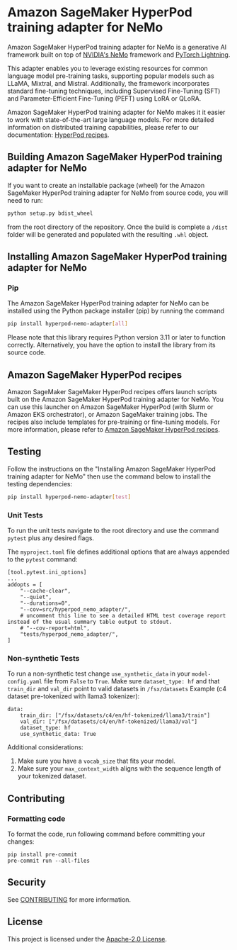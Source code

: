 # Amazon SageMaker HyperPod training adapter for NeMo

Amazon SageMaker HyperPod training adapter for NeMo is a generative AI framework built on top of [NVIDIA's NeMo](https://github.com/NVIDIA/NeMo)
framework and [PyTorch Lightning](https://github.com/Lightning-AI/pytorch-lightning).

This adapter enables you to leverage existing resources for common language
model pre-training tasks, supporting popular models such as LLaMA, Mixtral, and
Mistral. Additionally, the framework incorporates standard fine-tuning techniques,
including Supervised Fine-Tuning (SFT) and Parameter-Efficient Fine-Tuning (PEFT)
using LoRA or QLoRA.

Amazon SageMaker HyperPod training adapter for NeMo makes it
it easier to work with state-of-the-art large language
models. For more detailed information on distributed training capabilities, please
refer to our documentation: [HyperPod recipes](https://docs.aws.amazon.com/sagemaker/latest/dg/sagemaker-hyperpod-recipes.html).

## Building Amazon SageMaker HyperPod training adapter for NeMo

If you want to create an installable package (wheel) for the Amazon SageMaker HyperPod training adapter for NeMo
from source code, you will need to run:

```bash
python setup.py bdist_wheel
```

from the root directory of the repository. Once the build is complete a `/dist`
folder will be generated and populated with the resulting `.whl` object.

## Installing Amazon SageMaker HyperPod training adapter for NeMo

### Pip

The Amazon SageMaker HyperPod training adapter for NeMo can be installed using the Python package installer (pip)
by running the command

```bash
pip install hyperpod-nemo-adapter[all]
```

Please note that this library requires Python version 3.11 or later to function
correctly. Alternatively, you have the option to install the library from its
source code.

## Amazon SageMaker HyperPod recipes

Amazon SageMaker SageMaker HyperPod recipes offers launch scripts built on the Amazon SageMaker HyperPod training adapter for NeMo.
You can use this launcher on Amazon SageMaker HyperPod (with Slurm or Amazon EKS orchestrator), or Amazon SageMaker training jobs.
The recipes also include templates for pre-training or fine-tuning models. For more information,
please refer to [Amazon SageMaker HyperPod recipes](https://github.com/aws/sagemaker-hyperpod-recipes).

## Testing

Follow the instructions on the "Installing Amazon SageMaker HyperPod training adapter for NeMo" then use the command below to install the testing dependencies:

```bash
pip install hyperpod-nemo-adapter[test]
```

### Unit Tests
To run the unit tests navigate to the root directory and use the command
```pytest``` plus any desired flags.

The `myproject.toml` file defines additional options that are always appended to the `pytest` command:
```
[tool.pytest.ini_options]
...
addopts = [
    "--cache-clear",
    "--quiet",
    "--durations=0",
    "--cov=src/hyperpod_nemo_adapter/",
    # uncomment this line to see a detailed HTML test coverage report instead of the usual summary table output to stdout.
    # "--cov-report=html",
    "tests/hyperpod_nemo_adapter/",
]
```

### Non-synthetic Tests
To run a non-synthetic test change ```use_synthetic_data``` in your ```model-config.yaml``` file from ```False``` to ```True```. Make sure ```dataset_type: hf``` and that ```train_dir``` and ```val_dir``` point to valid datasets in ```/fsx/datasets```
Example (c4 dataset pre-tokenized with llama3 tokenizer):
```
data:
    train_dir: ["/fsx/datasets/c4/en/hf-tokenized/llama3/train"]
    val_dir: ["/fsx/datasets/c4/en/hf-tokenized/llama3/val"]
    dataset_type: hf
    use_synthetic_data: True
```
Additional considerations:
1. Make sure you have a ```vocab_size``` that fits your model.
2. Make sure your ```max_context_width``` aligns with the sequence length of your tokenized dataset.

## Contributing

### Formatting code

To format the code, run following command before committing your changes:
```
pip install pre-commit
pre-commit run --all-files
```

## Security

See [CONTRIBUTING](CONTRIBUTING.md#security-issue-notifications) for more information.

## License

This project is licensed under the [Apache-2.0 License](LICENSE).
